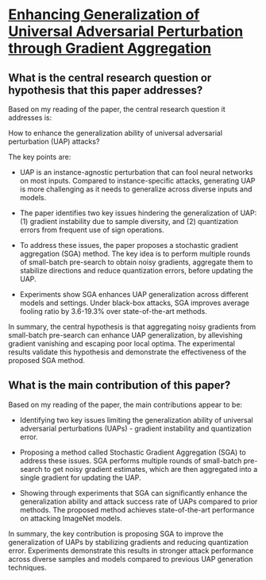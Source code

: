 # [Enhancing Generalization of Universal Adversarial Perturbation through   Gradient Aggregation](https://arxiv.org/abs/2308.06015)

## What is the central research question or hypothesis that this paper addresses?

 Based on my reading of the paper, the central research question it addresses is: 

How to enhance the generalization ability of universal adversarial perturbation (UAP) attacks?

The key points are:

- UAP is an instance-agnostic perturbation that can fool neural networks on most inputs. Compared to instance-specific attacks, generating UAP is more challenging as it needs to generalize across diverse inputs and models. 

- The paper identifies two key issues hindering the generalization of UAP: (1) gradient instability due to sample diversity, and (2) quantization errors from frequent use of sign operations. 

- To address these issues, the paper proposes a stochastic gradient aggregation (SGA) method. The key idea is to perform multiple rounds of small-batch pre-search to obtain noisy gradients, aggregate them to stabilize directions and reduce quantization errors, before updating the UAP.

- Experiments show SGA enhances UAP generalization across different models and settings. Under black-box attacks, SGA improves average fooling ratio by 3.6-19.3% over state-of-the-art methods.

In summary, the central hypothesis is that aggregating noisy gradients from small-batch pre-search can enhance UAP generalization, by allevishing gradient vanishing and escaping poor local optima. The experimental results validate this hypothesis and demonstrate the effectiveness of the proposed SGA method.


## What is the main contribution of this paper?

 Based on my reading of the paper, the main contributions appear to be:

- Identifying two key issues limiting the generalization ability of universal adversarial perturbations (UAPs) - gradient instability and quantization error. 

- Proposing a method called Stochastic Gradient Aggregation (SGA) to address these issues. SGA performs multiple rounds of small-batch pre-search to get noisy gradient estimates, which are then aggregated into a single gradient for updating the UAP. 

- Showing through experiments that SGA can significantly enhance the generalization ability and attack success rate of UAPs compared to prior methods. The proposed method achieves state-of-the-art performance on attacking ImageNet models.

In summary, the key contribution is proposing SGA to improve the generalization of UAPs by stabilizing gradients and reducing quantization error. Experiments demonstrate this results in stronger attack performance across diverse samples and models compared to previous UAP generation techniques.
